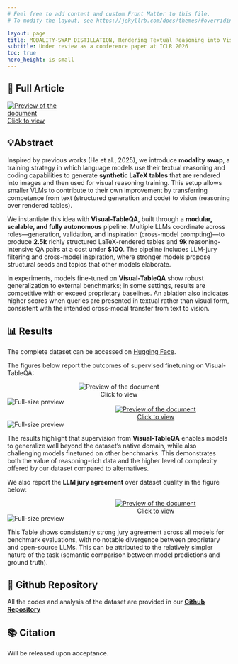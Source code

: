 ```yaml
---
# Feel free to add content and custom Front Matter to this file.
# To modify the layout, see https://jekyllrb.com/docs/themes/#overriding-theme-defaults

layout: page
title: MODALITY-SWAP DISTILLATION, Rendering Textual Reasoning into Visual Supervision
subtitle: Under review as a conference paper at ICLR 2026
toc: true
hero_height: is-small
---
```


## 📘 Full Article
<div markdown="0">
  <a href="{{ site.baseurl }}/assets/documents/Visual_TableQA_ICLR_2026.pdf">
    <div class="preview-container" style="width: 170px;">
      <img src="{{ site.baseurl }}/assets/thumbnails/Modality-Swap_thumbnail.png" alt="Preview of the document">
      <div class="hover-effect">Click to view</div>
    </div>
  </a>
</div>


## 💡Abstract

Inspired by previous works (He et al., 2025), we introduce **modality swap**, a training strategy in which language models use their textual reasoning and coding capabilities to generate **synthetic LaTeX tables** that are rendered into images and then used for visual reasoning training. This setup allows smaller VLMs to contribute to their own improvement by transferring competence from text (structured generation and code) to vision (reasoning over rendered tables).

We instantiate this idea with **Visual-TableQA**, built through a **modular, scalable, and fully autonomous** pipeline. Multiple LLMs coordinate across roles—generation, validation, and inspiration (cross-model prompting)—to produce **2.5k** richly structured LaTeX-rendered tables and **9k** reasoning-intensive QA pairs at a cost under **\$100**. The pipeline includes LLM-jury filtering and cross-model inspiration, where stronger models propose structural seeds and topics that other models elaborate.

In experiments, models fine-tuned on **Visual-TableQA** show robust generalization to external benchmarks; in some settings, results are competitive with or exceed proprietary baselines. An ablation also indicates higher scores when queries are presented in textual rather than visual form, consistent with the intended cross-modal transfer from text to vision.


## 📊 Results

The complete dataset can be accessed on [Hugging Face](https://huggingface.co/datasets/AI-4-Everyone/Visual-TableQA).  

The figures below report the outcomes of supervised finetuning on Visual-TableQA:

<div markdown="0" style="text-align:center;">
  <a href="#img-sample">
    <div class="preview-container" style="display:inline-block;">
      <img src="{{ site.baseurl }}/assets/Modality-Swap/results-1.png"
           alt="Preview of the document"
           style="display:block; margin:0 auto; float:none; max-width:100%; height:auto;">
      <div class="hover-effect">Click to view</div>
    </div>
  </a>
</div>
<!-- Lightbox -->
<div id="img-sample" class="lightbox" markdown="0">
  <a href="#!" class="lightbox-close"></a>
  <img src="{{ site.baseurl }}/assets/Modality-Swap/results-1.png" alt="Full-size preview">
</div>


<div markdown="0" style="text-align:center;">
  <a href="#img-juries">
    <div class="preview-container" style="width: 670px;">
      <img src="{{ site.baseurl }}/assets/Modality-Swap/results-2.png"
           alt="Preview of the document">
      <div class="hover-effect">Click to view</div>
    </div>
  </a>
</div>
<!-- Lightbox -->
<div id="img-juries" class="lightbox" markdown="0">
  <a href="#!" class="lightbox-close"></a>
  <img src="{{ site.baseurl }}/assets/Modality-Swap/results-2.png" alt="Full-size preview">
</div>

The results highlight that supervision from **Visual-TableQA** enables models to generalize well beyond the dataset’s native domain, while also challenging models finetuned on other benchmarks. This demonstrates both the value of reasoning-rich data and the higher level of complexity offered by our dataset compared to alternatives.

We also report the **LLM jury agreement** over dataset quality in the figure below:  

<div markdown="0" style="text-align:center;">
  <a href="#img-juries">
    <div class="preview-container" style="width: 670px;">
      <img src="{{ site.baseurl }}/assets/Modality-Swap/juries.png"
           alt="Preview of the document">
      <div class="hover-effect">Click to view</div>
    </div>
  </a>
</div>
<!-- Lightbox -->
<div id="img-juries" class="lightbox" markdown="0">
  <a href="#!" class="lightbox-close"></a>
  <img src="{{ site.baseurl }}/assets/Modality-Swap/juries.png" alt="Full-size preview">
</div>

This Table shows consistently strong jury agreement across all models for benchmark evaluations, with no notable divergence between proprietary and open-source LLMs. This can be attributed to the relatively simpler nature of the task (semantic comparison between model predictions
and ground truth).

## 🐙 Github Repository
All the codes and analysis of the dataset are provided in our **[Github Repository](https://github.com/AI-4-Everyone/Visual-TableQA-v2)**


## 📚 Citation

Will be released upon acceptance.
